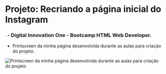 # Projeto: Recriando a página inicial do Instagram<img src="C:\Projetos\Instagram\imgSimbolos\simbolo Instagram.png" style="zoom:15%;" />



### <img src="C:\Projetos\Instagram\imgSimbolos\simbolo digital innovation one.png" style="zoom:18%;" /> - Digital Innovation One - Bootcamp HTML Web Developer.



- Printscreen da minha página desenvolvida durante as aulas para criação do projeto.

  

![Printscreen da minha página desenvolvida durante as aulas para criação do projeto](C:\Projetos\Instagram\imgSimbolos\TelaInicial.png)

